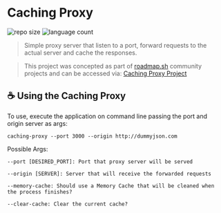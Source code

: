 # Caching Proxy

![repo size](https://img.shields.io/github/repo-size/SamRener/caching-proxy?style=for-the-badge)
![language count](https://img.shields.io/github/languages/count/SamRener/caching-proxy?style=for-the-badge)

> Simple proxy server that listen to a port, forward requests to the actual server and cache the responses.

> This project was concepted as part of <a href="https://roadmap.sh/">roadmap.sh</a> community projects and can be accessed via: <a href="https://roadmap.sh/projects/caching-server">Caching Proxy Project</a>

## ☕ Using the Caching Proxy

To use, execute the application on command line passing the port and origin server as args:

```
caching-proxy --port 3000 --origin http://dummyjson.com
```

Possible Args:
```
--port [DESIRED_PORT]: Port that proxy server will be served 
```
```
--origin [SERVER]: Server that will receive the forwarded requests
```
```
--memory-cache: Should use a Memory Cache that will be cleaned when the process finishes?
```
```
--clear-cache: Clear the current cache?
```